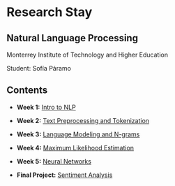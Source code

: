 # Research Stay

## Natural Language Processing

Monterrey Institute of Technology and Higher Education

Student: Sofía Páramo

## Contents

- **Week 1:** [Intro to NLP](./week_1/)
- **Week 2:** [Text Preprocessing and Tokenization](./week_2/)
- **Week 3:** [Language Modeling and N-grams](./week_3/)
- **Week 4:** [Maximum Likelihood Estimation](./week_4/)
- **Week 5:** [Neural Networks](./week_5/)

- **Final Project:** [Sentiment Analysis](./final/)